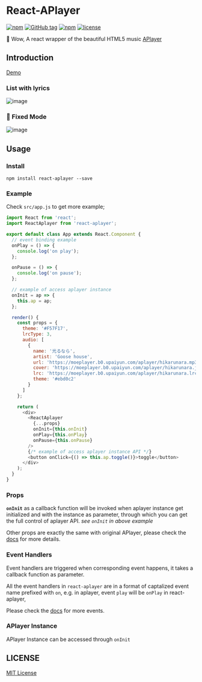 
# React-APlayer
[![npm](https://img.shields.io/npm/v/react-aplayer.svg)](https://www.npmjs.com/package/react-aplayer)
[![GitHub tag](https://img.shields.io/github/tag/sabrinaluo/react-aplayer.svg)](https://github.com/sabrinaluo/react-aplayer/releases) [![npm](https://img.shields.io/npm/dm/react-aplayer.svg)](https://www.npmjs.com/package/react-aplayer) [![license](https://img.shields.io/github/license/mashape/apistatus.svg)](https://github.com/sabrinaluo/react-aplayer/blob/master/LICENSE)

🍭 Wow, A react wrapper of the beautiful HTML5 music [APlayer](https://github.com/MoePlayer/APlayer)

## Introduction
[Demo](http://sabrinaluo.github.io/react-aplayer/)

### List with lyrics
![image](https://user-images.githubusercontent.com/5300359/38107595-f7fd325a-33c4-11e8-9a9a-5d60613c9458.png)

### :star2: Fixed Mode
![image](https://user-images.githubusercontent.com/5300359/38107623-11ad0874-33c5-11e8-8e0b-1e9625571e4b.png)

## Usage

### Install
```
npm install react-aplayer --save
```

### Example
Check `src/app.js` to get more example;

```javascript
import React from 'react';
import ReactAplayer from 'react-aplayer';

export default class App extends React.Component {
  // event binding example
  onPlay = () => {
    console.log('on play');
  };

  onPause = () => {
    console.log('on pause');
  };

  // example of access aplayer instance
  onInit = ap => {
    this.ap = ap;
  };

  render() {
    const props = {
      theme: '#F57F17',
      lrcType: 3,
      audio: [
        {
          name: '光るなら',
          artist: 'Goose house',
          url: 'https://moeplayer.b0.upaiyun.com/aplayer/hikarunara.mp3',
          cover: 'https://moeplayer.b0.upaiyun.com/aplayer/hikarunara.jpg',
          lrc: 'https://moeplayer.b0.upaiyun.com/aplayer/hikarunara.lrc',
          theme: '#ebd0c2'
        }
      ]
    };

    return (
      <div>
        <ReactAplayer
          {...props}
          onInit={this.onInit}
          onPlay={this.onPlay}
          onPause={this.onPause}
        />
        {/* example of access aplayer instance API */}
        <button onClick={() => this.ap.toggle()}>toggle</button>
      </div>
    );
  }
}
```

### Props
**`onInit`** as a callback function will be invoked when aplayer instance get initialized and with the instance as parameter, through which you can get the full control of aplayer API. *see `onInit` in above example*

Other props are exactly the same with original APlayer, please check the [docs](https://aplayer.js.org/#/home) for more details.

### Event Handlers
Event handlers are triggered when corresponding event happens, it takes a callback function as parameter.

All the event handlers in `react-aplayer` are in a format of captalized event name prefixed with `on`, e.g. in aplayer, event `play` will be `onPlay` in react-aplayer,

Please check the [docs](https://aplayer.js.org/#/home?id=event-binding) for more events.

### APlayer Instance
APlayer Instance can be accessed through `onInit`

## LICENSE
[MIT License](https://github.com/sabrinaluo/react-aplayer/blob/master/LICENSE)
